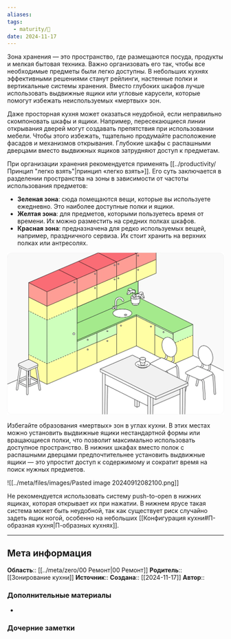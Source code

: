 ```yaml
---
aliases: 
tags:
  - maturity/🌱
date: 2024-11-17
---
```

Зона хранения — это пространство, где размещаются посуда, продукты и мелкая бытовая техника. Важно организовать его так, чтобы все необходимые предметы были легко доступны. В небольших кухнях эффективными решениями станут рейлинги, настенные полки и вертикальные системы хранения. Вместо глубоких шкафов лучше использовать выдвижные ящики или угловые карусели, которые помогут избежать неиспользуемых «мертвых» зон.

Даже просторная кухня может оказаться неудобной, если неправильно скомпоновать шкафы и ящики. Например, пересекающиеся линии открывания дверей могут создавать препятствия при использовании мебели. Чтобы этого избежать, тщательно продумайте расположение фасадов и механизмов открывания. Глубокие шкафы с распашными дверцами вместо выдвижных ящиков затрудняют доступ к предметам.

При организации хранения рекомендуется применять [[../productivity/Принцип "легко взять"|принцип «легко взять»]]. Его суть заключается в разделении пространства на зоны в зависимости от частоты использования предметов:
- **Зеленая зона**: сюда помещаются вещи, которые вы используете ежедневно. Это наиболее доступные полки и ящики.
- **Желтая зона**: для предметов, которыми пользуетесь время от времени. Их можно разместить на средних полках шкафов.
- **Красная зона**: предназначена для редко используемых вещей, например, праздничного сервиза. Их стоит хранить на верхних полках или антресолях.

![](../meta/files/images/3-prostranstvo-cxema-desk-2.hib0vixppmxe..webp)

Избегайте образования «мертвых» зон в углах кухни. В этих местах можно установить выдвижные ящики нестандартной формы или вращающиеся полки, что позволит максимально использовать доступное пространство. В нижних шкафах вместо полок с распашными дверцами предпочтительнее установить выдвижные ящики — это упростит доступ к содержимому и сократит время на поиск нужных предметов.

![[../meta/files/images/Pasted image 20240912082100.png]]

Не рекомендуется использовать систему push-to-open в нижних ящиках, которая открывает их при нажатии. В нижнем ярусе такая система может быть неудобной, так как существует риск случайно задеть ящик ногой, особенно на небольших [[Конфигурация кухни#П-образная кухня|П-образных кухнях]].

***
## Мета информация
**Область**:: [[../meta/zero/00 Ремонт|00 Ремонт]]
**Родитель**:: [[Зонирование кухни]]
**Источник**:: 
**Создана**:: [[2024-11-17]]
**Автор**:: 
### Дополнительные материалы
- 

### Дочерние заметки
<!-- QueryToSerialize: LIST FROM [[]] WHERE contains(Родитель, this.file.link) or contains(parents, this.file.link) -->

